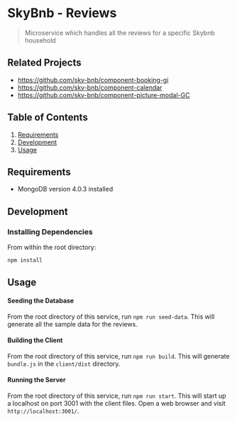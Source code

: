 # SkyBnb - Reviews

> Microservice which handles all the reviews for a specific Skybnb household

## Related Projects

  - https://github.com/sky-bnb/component-booking-gi
  - https://github.com/sky-bnb/component-calendar
  - https://github.com/sky-bnb/component-picture-modal-GC

## Table of Contents

1. [Requirements](#requirements)
1. [Development](#development)
1. [Usage](#Usage)

## Requirements
- MongoDB version 4.0.3 installed

## Development

### Installing Dependencies

From within the root directory:

```sh
npm install
```
## Usage

#### Seeding the Database
From the root directory of this service, run `npm run seed-data`. This will generate all the sample data for the reviews.

#### Building the Client
From the root directory of this service, run `npm run build`. This will generate `bundle.js` in the `client/dist` directory. 

#### Running the Server
From the root directory of this service, run `npm run start`. This will start up a localhost on port 3001 with the client files. Open a web browser and visit `http://localhost:3001/`.
